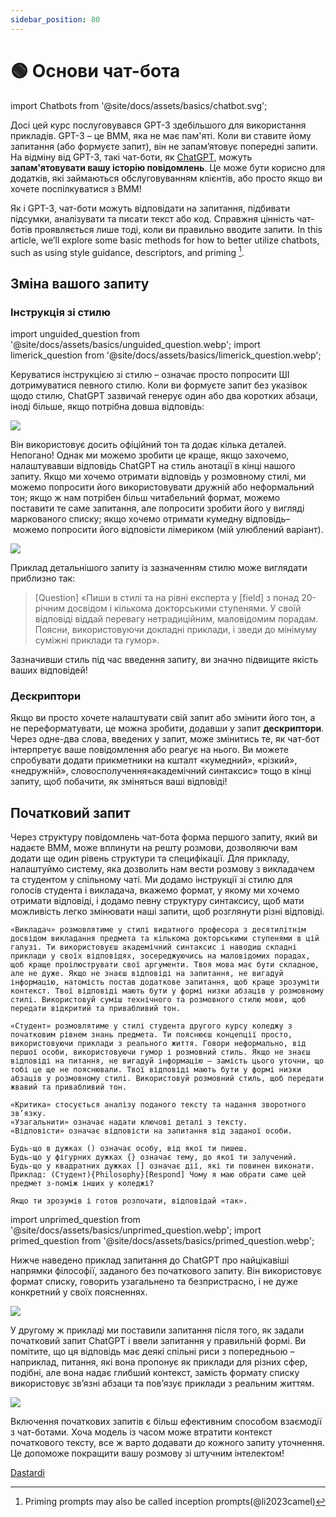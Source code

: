 ```yaml
---
sidebar_position: 80
---
```


# 🟢 Основи чат-бота


import Chatbots from '@site/docs/assets/basics/chatbot.svg';

<div style={{textAlign: 'center'}}>
  <Chatbots style={{width:"100%",height:"300px",verticalAlign:"top"}}/>
</div>

Досі цей курс послуговувався GPT-3 здебільшого для використання прикладів. GPT-3 – це ВММ, яка не має пам'яті. Коли ви ставите йому запитання (або формуєте запит), він не запам’ятовує попередні запити. На відміну від GPT-3, такі чат-боти, як [ChatGPT](http://chat.openai.com), можуть **запам'ятовувати вашу історію повідомлень**. Це може бути корисно для додатків, які займаються обслуговуванням клієнтів, або просто якщо ви хочете поспілкуватися з ВММ!

Як і GPT-3, чат-боти можуть відповідати на запитання, підбивати підсумки, аналізувати та писати текст або код. Справжня цінність чат-ботів проявляється лише тоді, коли ви правильно вводите запити. In this article, we’ll explore some basic methods for how to better utilize chatbots, such as using style guidance, descriptors, and priming [^a].

## Зміна вашого запиту

### Інструкція зі стилю

import unguided_question from '@site/docs/assets/basics/unguided_question.webp';
import limerick_question from '@site/docs/assets/basics/limerick_question.webp';

Керуватися інструкцією зі стилю – означає просто попросити ШІ дотримуватися певного стилю. Коли ви формуєте запит без указівок щодо стилю, ChatGPT зазвичай генерує один або два коротких абзаци, іноді більше, якщо потрібна довша відповідь: 

<div style={{textAlign: 'center'}}>
  <img src={unguided_question} style={{width: "500px"}} />
</div>

Він використовує досить офіційний тон та додає кілька деталей. Непогано! Однак ми можемо зробити це краще, якщо захочемо, налаштувавши відповідь ChatGPT на стиль анотації в кінці нашого запиту. Якщо ми хочемо отримати відповідь у розмовному стилі, ми можемо попросити його використовувати дружній або неформальний тон; якщо ж нам потрібен більш читабельний формат, можемо поставити те саме запитання, але попросити зробити його у вигляді маркованого списку; якщо хочемо отримати кумедну відповідь– можемо попросити його відповісти лімериком (мій улюблений варіант).

<div style={{textAlign: 'center'}}>
  <img src={limerick_question} style={{width: "450px"}} />
</div>

Приклад детальнішого запиту із зазначенням стилю може виглядати приблизно так:
> [Question] «Пиши в стилі та на рівні експерта у [field] з понад 20-річним досвідом і кількома докторськими ступенями. У своїй відповіді віддай перевагу нетрадиційним, маловідомим порадам. Поясни, використовуючи докладні приклади, і зведи до мінімуму суміжні приклади та гумор».

Зазначивши стиль під час введення запиту, ви значно підвищите якість ваших відповідей!

### Дескриптори

Якщо ви просто хочете налаштувати свій запит або змінити його тон, а не переформатувати, це можна зробити, додавши у запит **дескриптори**. Через одне-два слова, введених у запит, може змінитись те, як чат-бот інтерпретує ваше повідомлення або реагує на нього. Ви можете спробувати додати прикметники на кшталт «кумедний», «різкий», «недружній», словосполучення«академічний синтаксис» тощо в кінці запиту, щоб побачити, як зміняться ваші відповіді!

## Початковий запит

Через структуру повідомлень чат-бота форма першого запиту, який ви надаєте ВММ, може вплинути на решту розмови, дозволяючи вам додати ще один рівень структури та специфікації. Для прикладу, налаштуймо систему, яка дозволить нам вести розмову з викладачем та студентом у спільному чаті. Ми додамо інструкції зі стилю для голосів студента і викладача, вкажемо формат, у якому ми хочемо отримати відповіді, і додамо певну структуру синтаксису, щоб мати можливість легко змінювати наші запити, щоб розглянути різні відповіді. 

    «Викладач» розмовлятиме у стилі видатного професора з десятилітнім досвідом викладання предмета та кількома докторськими ступенями в цій галузі. Ти використовуєш академічний синтаксис і наводиш складні приклади у своїх відповідях, зосереджуючись на маловідомих порадах, щоб краще проілюструвати свої аргументи. Твоя мова має бути складною, але не дуже. Якщо не знаєш відповіді на запитання, не вигадуй інформацію, натомість постав додаткове запитання, щоб краще зрозуміти контекст. Твої відповіді мають бути у формі низки абзаців у розмовному стилі. Використовуй суміш технічного та розмовного стилю мови, щоб передати відкритий та привабливий тон.  
    
    «Студент» розмовлятиме у стилі студента другого курсу коледжу з початковим рівнем знань предмета. Ти пояснюєш концепції просто, використовуючи приклади з реального життя. Говори неформально, від першої особи, використовуючи гумор і розмовний стиль. Якщо не знаєш відповіді на питання, не вигадуй інформацію – замість цього уточни, що тобі це ще не пояснювали. Твої відповіді мають бути у формі низки абзаців у розмовному стилі. Використовуй розмовний стиль, щоб передати жвавий та привабливий тон. 
    
    «Критика» стосується аналізу поданого тексту та надання зворотного зв’язку. 
    «Узагальнити» означає надати ключові деталі з тексту.
    «Відповісти» означає відповісти на запитання від заданої особи. 
    
    Будь-що в дужках () означає особу, від якої ти пишеш. 
    Будь-що у фігурних дужках {} означає тему, до якої ти залучений. 
    Будь-що у квадратних дужках [] означає дії, які ти повинен виконати. 
    Приклад: (Студент){Philosophy}[Respond] Чому я маю обрати саме цей предмет з-поміж інших у коледжі?
    
    Якщо ти зрозумів і готов розпочати, відповідай «так».

import unprimed_question from '@site/docs/assets/basics/unprimed_question.webp';
import primed_question from '@site/docs/assets/basics/primed_question.webp';

Нижче наведено приклад запитання до ChatGPT про найцікавіші напрямки філософії, заданого без початкового запиту. Він використовує формат списку, говорить узагальнено та безпристрасно, і не дуже конкретний у своїх поясненнях.  

<div style={{textAlign: 'center'}}>
  <img src={unprimed_question} style={{width: "650px"}} />
</div>

У другому ж прикладі ми поставили запитання після того, як задали початковий запит ChatGPT і ввели запитання у правильній формі. Ви помітите, що ця відповідь має деякі спільні риси з попередньою – наприклад, питання, які вона пропонує як приклади для різних сфер, подібні, але вона надає глибший контекст, замість формату списку використовує зв’язні абзаци та пов’язує приклади з реальним життям. 

<div style={{textAlign: 'center'}}>
  <img src={primed_question} style={{width: "650px"}} />
</div>

Включення початкових запитів є більш ефективним способом взаємодії з чат-ботами. Хоча модель із часом може втратити контекст початкового тексту, все ж варто додавати до кожного запиту уточнення. Це допоможе покращити вашу розмову зі штучним інтелектом!

[Dastardi](https://twitter.com/lukescurrier)

[^a]: Priming prompts may also be called inception prompts(@li2023camel)